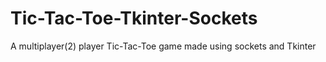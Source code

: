 # Tic-Tac-Toe-Tkinter-Sockets
A multiplayer(2) player Tic-Tac-Toe game made using sockets and Tkinter
